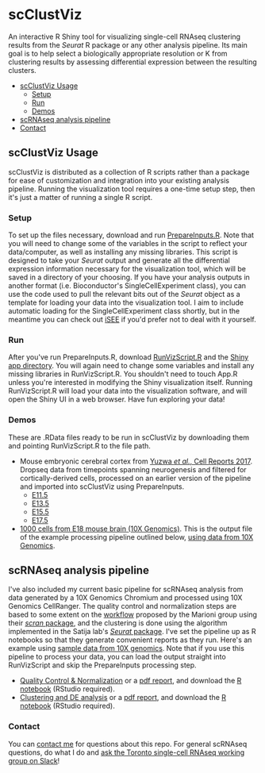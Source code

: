 # scClustViz
An interactive R Shiny tool for visualizing single-cell RNAseq clustering results from the *Seurat* R package or any other analysis pipeline.  Its main goal is to help select a biologically appropriate resolution or K from clustering results by assessing differential expression between the resulting clusters.  

-   [scClustViz Usage](#scclustviz-usage)  
    -   [Setup](#setup)  
    -   [Run](#run)  
    -   [Demos](#demos)  
-   [scRNAseq analysis pipeline](#scrnaseq-analysis-pipeline)  
-   [Contact](#contact)  

## scClustViz Usage
scClustViz is distributed as a collection of R scripts rather than a package for ease of customization and integration into your existing analysis pipeline.  Running the visualization tool requires a one-time setup step, then it's just a matter of running a single R script.  
### Setup
To set up the files necessary, download and run [PrepareInputs.R](PrepareInputs.R).  Note that you will need to change some of the variables in the script to reflect your data/computer, as well as installing any missing libraries.  This script is designed to take your *Seurat* output and generate all the differential expression information necessary for the visualization tool, which will be saved in a directory of your choosing.  If you have your analysis outputs in another format (i.e. Bioconductor's SingleCellExperiment class), you can use the code used to pull the relevant bits out of the *Seurat* object as a template for loading your data into the visualization tool.  I aim to include automatic loading for the SingleCellExperiment class shortly, but in the meantime you can check out [iSEE](https://bioconductor.org/packages/release/bioc/html/iSEE.html) if you'd prefer not to deal with it yourself.  
### Run
After you've run PrepareInputs.R, download [RunVizScript.R](RunVizScript.R) and the [Shiny app directory](app/).  You will again need to change some variables and install any missing libraries in RunVizScript.R.  You shouldn't need to touch App.R unless you're interested in modifying the Shiny visualization itself.  Running RunVizScript.R will load your data into the visualization software, and will open the Shiny UI in a web browser.  Have fun exploring your data!
### Demos
These are .RData files ready to be run in scClustViz by downloading them and pointing RunVizScript.R to the file path.
-   Mouse embryonic cerebral cortex from [Yuzwa *et al.*, Cell Reports 2017](https://doi.org/10.1016/j.celrep.2017.12.017).  Dropseq data from timepoints spanning neurogenesis and filtered for cortically-derived cells, processed on an earlier version of the pipeline and imported into scClustViz using PrepareInputs.
    -   [E11.5](meCortex/e11/e11_Cortical_Only_forViz.RData)  
    -   [E13.5](meCortex/e13/e13_Cortical_Only_forViz.RData)  
    -   [E15.5](meCortex/e15/e15_Cortical_Only_forViz.RData)  
    -   [E17.5](meCortex/e17/e17_Cortical_Only_forViz.RData)  
-   [1000 cells from E18 mouse brain (10X Genomics)](demo/10Xneurons_forViz.RData).  This is the output file of the example processing pipeline outlined below, [using data from 10X Genomics](https://support.10xgenomics.com/single-cell-gene-expression/datasets/2.1.0/neurons_900).

## scRNAseq analysis pipeline
I've also included my current basic pipeline for scRNAseq analysis from data generated by a 10X Genomics Chromium and processed using 10X Genomics CellRanger.  The quality control and normalization steps are based to some extent on the [workflow](http://dx.doi.org/10.12688/f1000research.9501.2) proposed by the Marioni group using their [*scran* package](http://bioconductor.org/packages/release/bioc/html/scran.html), and the clustering is done using the algorithm implemented in the Satija lab's [*Seurat* package](https://satijalab.org/seurat/).  I've set the pipeline up as R notebooks so that they generate convenient reports as they run.  Here's an example using [sample data from 10X genomics](https://support.10xgenomics.com/single-cell-gene-expression/datasets/2.1.0/neurons_900).  Note that if you use this pipeline to process your data, you can load the output straight into RunVizScript and skip the PrepareInputs processing step.  
-   [Quality Control & Normalization](pipeline/pipeline_QCN.md) or a [pdf report](pipeline/pipeline_QCN.pdf), and download the [R notebook](pipeline/pipeline_QCN.Rmd) (RStudio required).  
-   [Clustering and DE analysis](pipeline/pipeline_Clust.md) or a [pdf report](pipeline/pipeline_Clust.pdf), and download the [R notebook](pipeline/pipeline_Clust.Rmd) (RStudio required).  

### Contact
You can [contact me](http://www.baderlab.org/BrendanInnes) for questions about this repo.  For general scRNAseq questions, do what I do and [ask the Toronto single-cell RNAseq working group on Slack](http://bit.ly/scRNAseqTO)!  



